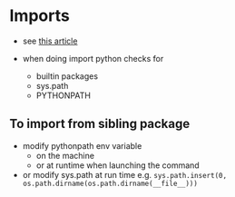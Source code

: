 # Imports

- see [this article](https://towardsdatascience.com/understanding-python-imports-init-py-and-pythonpath-once-and-for-all-4c5249ab6355)

- when doing import python checks for 
  - builtin packages
  - sys.path
  - PYTHONPATH

## To import from sibling package

- modify pythonpath env variable
  - on the machine
  - or at runtime when launching the command 
- or modify sys.path at run time e.g. `sys.path.insert(0, os.path.dirname(os.path.dirname(__file__)))`